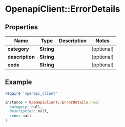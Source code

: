 # OpenapiClient::ErrorDetails

## Properties

| Name | Type | Description | Notes |
| ---- | ---- | ----------- | ----- |
| **category** | **String** |  | [optional] |
| **description** | **String** |  | [optional] |
| **code** | **String** |  | [optional] |

## Example

```ruby
require 'openapi_client'

instance = OpenapiClient::ErrorDetails.new(
  category: null,
  description: null,
  code: null
)
```


